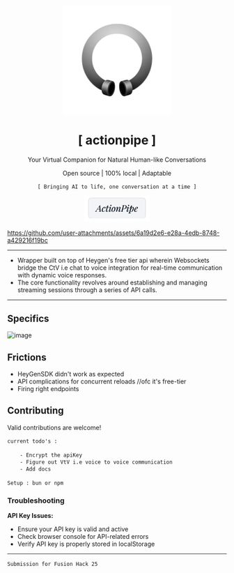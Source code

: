 <p align="center">
  <img src="public/favicon.png" alt="Logo" width="250" height="250"/>
</p>

<p align="center" style="font-family: 'Press Start 2P', monospace;">
   <h1 align="center">[ actionpipe ]</h1>
   <p align="center">Your Virtual Companion for Natural Human-like Conversations</p>
   <p align="center">Open source | 100% local | Adaptable</p>
</p>
<p align="center" style="font-family: monospace;">
   <code>[ Bringing AI to life, one conversation at a time ]</code>
</p>
<p align="center">
  <a href="https://actionpipe.tech">
    <img src="public/readme.png" alt="actionpipe.tech" width="150"/>
  </a>
</p>

https://github.com/user-attachments/assets/6a19d2e6-e28a-4edb-8748-a429216f19bc

---
- Wrapper built on top of Heygen's free tier api wherein Websockets bridge the CtV i.e chat to voice integration for real-time communication with dynamic voice responses.<br> 
- The core functionality revolves around establishing and managing streaming sessions through a series of API calls.

---
## Specifics
<img width="1065" alt="image" src="https://github.com/user-attachments/assets/d6253ab5-a369-4281-a94a-133ab487c7c0" />

## Frictions
- HeyGenSDK didn't work as expected
 - API complications for concurrent reloads //ofc it's free-tier
 - Firing right endpoints


## Contributing
Valid contributions are welcome!
```
current todo's :

    - Encrypt the apiKey
    - Figure out VtV i.e voice to voice communication
    - Add docs

Setup : bun or npm
```
### Troubleshooting

 **API Key Issues:**
   - Ensure your API key is valid and active
   - Check browser console for API-related errors
   - Verify API key is properly stored in localStorage

---

```
Submission for Fusion Hack 25 
```
